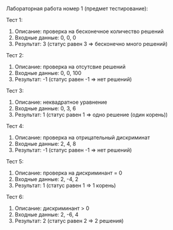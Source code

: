 Лабораторная работа номер 1 (предмет тестирование):

Тест 1:
   1. Описание: проверка на бесконечное количество решений
   2. Входные данные: 0, 0, 0
   3. Результат: 3 (статус равен 3 => бесконечно много решений)

Тест 2:
   1. Описание: проверка на отсутсвие решений
   2. Входные данные: 0, 0, 100
   3. Результат: -1 (статус равен -1 => нет решений)

Тест 3:
   1. Описание: неквадратное уравнение
   2. Входные данные: 0, 3, 6
   3. Результат: 1 (статус равен 1 => одно решение (один корень))

Тест 4:
   1. Описание: проверка на отрицательный дискриминат
   2. Входные данные: 2, 4, 8
   3. Результат: -1 (статус равен -1 => нет решений)

Тест 5:
   1. Описание: проверка на дискриминант = 0
   2. Входные данные: 2, -4, 2
   3. Результат: 1 (статус равен 1 => 1 корень)

Тест 6:
   1. Описание: дискриминант > 0
   2. Входные данные: 2, -6, 4
   3. Результат: 2 (статус равен 2 => 2 решения)
